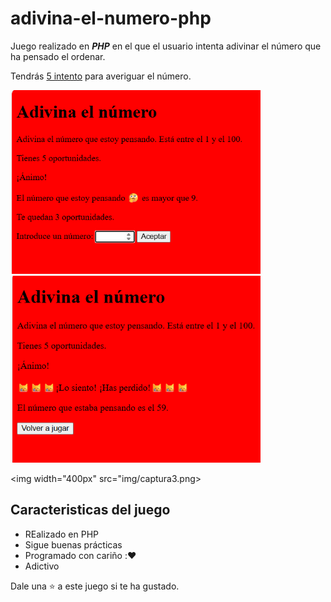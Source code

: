 # adivina-el-numero-php

Juego realizado en ***PHP*** en el que el usuario intenta adivinar el número que ha pensado el ordenar. 

Tendrás <ins>5 intento</ins> para averiguar el número.

<img width="400px" src="img/captura1.png">

<img width="400px" src="img/captura2.png">

<img width="400px" src="img/captura3.png>

## Caracteristicas del juego

* REalizado en PHP
* Sigue buenas prácticas
* Programado con cariño :❤️
* Adictivo

Dale una ⭐ a este juego si te ha gustado.
